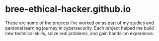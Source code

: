 # bree-ethical-hacker.github.io
These are some of the projects I’ve worked on as part of my studies and personal learning journey in cybersecurity. Each project helped me build new technical skills, solve real problems, and gain hands-on experience.
